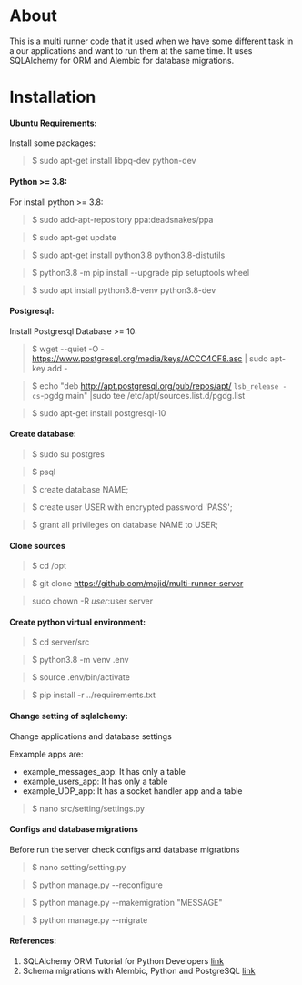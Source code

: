 # About
This is a multi runner code that it used when we have some different task in a our applications and want to run them at the same time. It uses SQLAlchemy for ORM and Alembic for database migrations.

# Installation

#### Ubuntu Requirements:
Install some packages:
> $ sudo apt-get install libpq-dev python-dev


#### Python >= 3.8:
For install python >= 3.8:
> $ sudo add-apt-repository ppa:deadsnakes/ppa

> $ sudo apt-get update

> $ sudo apt-get install python3.8 python3.8-distutils

> $ python3.8 -m pip install --upgrade pip setuptools wheel

> $ sudo apt install python3.8-venv python3.8-dev


#### Postgresql:
Install Postgresql Database >= 10:
> $ wget --quiet -O - https://www.postgresql.org/media/keys/ACCC4CF8.asc | sudo apt-key add -

> $ echo "deb http://apt.postgresql.org/pub/repos/apt/ `lsb_release -cs`-pgdg main" |sudo tee  /etc/apt/sources.list.d/pgdg.list

> $ sudo apt-get install postgresql-10


#### Create database:
> $ sudo su postgres

> $ psql

> $ create database NAME;

> $ create user USER with encrypted password 'PASS';

> $ grant all privileges on database NAME to USER;


#### Clone sources

> $ cd /opt

> $ git clone https://github.com/majid/multi-runner-server

> sudo chown -R $user:$user server


#### Create python virtual environment:
> $ cd server/src

> $ python3.8 -m venv .env

> $ source .env/bin/activate

> $ pip install -r ../requirements.txt


#### Change setting of sqlalchemy:
Change applications and database settings

Eexample apps are: 
- example_messages_app: It has only a table
- example_users_app: It has only a table
- example_UDP_app: It has a socket handler app and a table
> $ nano src/setting/settings.py


#### Configs and database migrations
Before run the server check configs and database migrations

> $ nano setting/setting.py

> $ python manage.py --reconfigure

> $ python manage.py --makemigration "MESSAGE"

> $ python manage.py --migrate


#### References:
1. SQLAlchemy ORM Tutorial for Python Developers [link](https://auth0.com/blog/sqlalchemy-orm-tutorial-for-python-developers/#SQLAlchemy-in-Practice "Link")
2. Schema migrations with Alembic, Python and PostgreSQL [link](https://www.compose.com/articles/schema-migrations-with-alembic-python-and-postgresql "Link")
